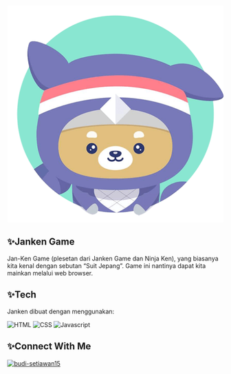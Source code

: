 ![Janken](assets/images/favicon.png)

## ✨Janken Game

Jan-Ken Game (plesetan dari Janken Game dan Ninja Ken), yang biasanya kita kenal dengan sebutan “Suit Jepang”. Game ini nantinya dapat kita mainkan melalui web browser.

## ✨Tech
Janken dibuat dengan menggunakan: 

![HTML](https://img.shields.io/badge/-HTML-yellow)
![CSS](https://img.shields.io/badge/-CSS-yellow)
![Javascript](https://img.shields.io/badge/-JAVASCRIPT-yellow)

## ✨Connect With Me

<p align="left">
<a href="https://linkedin.com/in/budi-setiawan15" target="blank"><img align="center" src="https://raw.githubusercontent.com/rahuldkjain/github-profile-readme-generator/master/src/images/icons/Social/linked-in-alt.svg" alt="budi-setiawan15" height="30" width="40" /></a>
</p>
